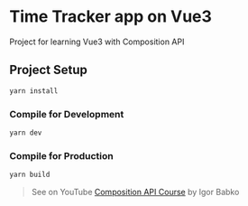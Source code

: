 # Time Tracker app on Vue3

Project for learning Vue3 with Composition API

## Project Setup

```sh
yarn install
```

### Compile for Development

```sh
yarn dev
```

### Compile for Production

```sh
yarn build
```

> See on YouTube [Composition API Course](https://youtube.com/playlist?list=PL-FhWbGlJPfaCm9Qx7G9wQqtt2_yBT92V) by Igor Babko
